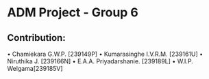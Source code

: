 # ADM Project - Group 6

## Contribution:

• Chamiekara G.W.P. [239149P] 
• Kumarasinghe I.V.R.M. [239161U] 
• Niruthika J. [239166N] 
• E.A.A. Priyadarshanie. [239189L]
• W.I.P. Welgama[239185V]